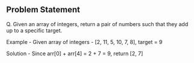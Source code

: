 ## Problem Statement

Q. Given an array of integers, return a pair of numbers such that they add up to
a specific target.

Example -
Given array of integers - [2, 11, 5, 10, 7, 8], target = 9

Solution -
Since arr[0] + arr[4] = 2 + 7 = 9, return [2, 7]
